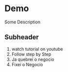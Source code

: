 # Demo

Some Description 

## Subheader 

1. watch tutorial on youtube
2. Follow step by Step
3. Ja quebrei o negocio
4. Fixei o Negocio

